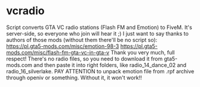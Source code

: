# vcradio
Script converts GTA VC radio stations (Flash FM and Emotion) to FiveM. It's server-side, so everyone who join will hear it ;)
I just want to say thanks to authors of those mods (without them there'll be no script so):
  https://pl.gta5-mods.com/misc/emotion-98-3
  https://pl.gta5-mods.com/misc/flash-fm-gta-vc-in-gta-v
Thank you very much, full respect!
There's no radio files, so you need to download it from gta5-mods.com and then paste it into right folders, like radio_14_dance_02 and radio_16_silverlake.
PAY ATTENTION to unpack emotion file from .rpf archive through openiv or something. Without it, it won't work!!
